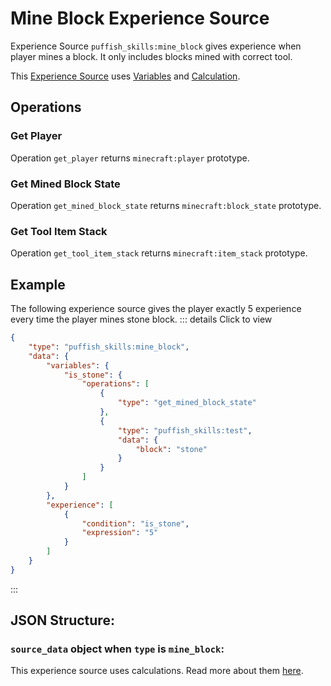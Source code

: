 # Mine Block Experience Source

Experience Source `puffish_skills:mine_block` gives experience when player mines a block. It only includes blocks mined with correct tool.

This [Experience Source](/creators/configuration/experience-sources/experience-source) uses [Variables](/creators/configuration/calculations/variables) and [Calculation](/creators/configuration/calculations/calculation).


## Operations

### Get Player

Operation `get_player` returns `minecraft:player` prototype.

### Get Mined Block State

Operation `get_mined_block_state` returns `minecraft:block_state` prototype.

### Get Tool Item Stack

Operation `get_tool_item_stack` returns `minecraft:item_stack` prototype.


## Example

The following experience source gives the player exactly 5 experience every time the player mines stone block.
::: details Click to view
```json
{
	"type": "puffish_skills:mine_block",
	"data": {
		"variables": {
			"is_stone": {
				"operations": [
					{
						"type": "get_mined_block_state"
					},
					{
						"type": "puffish_skills:test",
						"data": {
							"block": "stone"
						}
					}
				]
			}
		},
		"experience": [
			{
				"condition": "is_stone",
				"expression": "5"
			}
		]
	}
}
```
:::

## JSON Structure:

### `source_data` object when `type` is `mine_block`:

This experience source uses calculations. Read more about them [here](/creators/configuration/calculations/calculation).